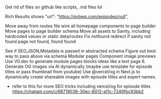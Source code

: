 Get rid of files on github like scripts, .md files lol

Rich Results shows
"url": "https://gybwp.com/episodes/null",

Move away from routes file
wire all homepage components to page builder
Move pages to page builder schema
Move all assets to Sanity, including hardcoded values or static data/routes
Fix notfound redirect if sanity not found page not found, found found

See if SEO,JSON,Metadata is passed in abstracted schema
Figure out best way to pass above via schema
Modular pages
Component image previews
Use V0.dev to generate module pages blocks ideas like a text page 6. Generate OG images via AI dynamically
(maybe use template for episode titles or pass thumbnail from youtube)
Use @vercel/og in Next.js to dynamically create shareable images with episode titles and expert names.

- refer to this for more SEO tricks including vercel/og for episode titles
  https://chatgpt.com/c/68719038-30ec-8012-a11c-7249fbc93bb2
